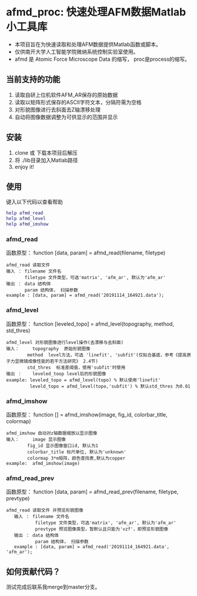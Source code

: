 # afmd_proc: 快速处理AFM数据Matlab小工具库

* 本项目旨在为快速读取和处理AFM数据提供Matlab函数或脚本。
* 仅供南开大学人工智能学院微纳系统控制实验室使用。
* afmd 是 Atomic Force Microscope Data 的缩写， proc是process的缩写。

## 当前支持的功能

1. 读取自研上位机软件AFM_AR保存的原始数据
2. 读取以矩阵形式保存的ASCII字符文本，分隔符需为空格
3. 对形貌图像进行去斜面去Z轴漂移处理
4. 自动将图像数据调整为可供显示的范围并显示

## 安装

1. clone 或 下载本项目后解压
2. 将 ./lib目录加入Matlab路径
3. enjoy it!

## 使用

键入以下代码以查看帮助
```Matlab
help afmd_read
help afmd_level
help afmd_imshow
```

### afmd_read

函数原型： function [data, param] = afmd_read(filename, filetype)
```
afmd_read 读取文件
输入 ： filename 文件名
       filetype 文件类型，可选'matrix', 'afm_ar', 默认为'afm_ar'
输出 ： data 结构体
       param 结构体， 扫描参数
example : [data, param] = afmd_read('20191114_164921.data');
```

### afmd_level

函数原型： function [leveled_topo] = afmd_level(topography, method, std_thres)
```
afmd_level 对形貌图像进行level操作(去漂移与去斜面)
输入： 	topography  原始形貌图像
      	method  level方法，可选 'linefit', 'subfit'(仅拟合基底，参考《提高原子力显微镜成像性能的若干方法研究》 2.4节)
      	std_thres  标准差阈值，使用'subfit'时使用
输出 ：	leveled_toop level后的形貌图像
example: leveled_topo = afmd_level(topo) % 默认使用'linefit'
         leveld_topo = afmd_level(topo,'subfit') % 默认std_thres 为0.01
```

### afmd_imshow

函数原型： function [] = afmd_imshow(image, fig_id, colorbar_title, colormap)
```
afmd_imshow 自动对z轴数据缩放以显示图像
输入： 	image 显示图像
     	fig_id 显示图像窗口id, 默认为1
     	colorbar_title 标尺单位, 默认为'unknown'
     	colormap 3*m矩阵，颜色查找表,默认为copper
example:  afmd_imshow(image)
```

### afmd_read_prev

函数原型： function [data, param] = afmd_read_prev(filename, filetype, prevtype)
```
afmd_read 读取文件 并预览形貌图像
   输入 ： filename 文件名
           filetype 文件类型，可选'matrix', 'afm_ar', 默认为'afm_ar'
           prevtype 预览图像类型，暂默认且只能为'vzf'，即预览形貌图像
   输出 ： data 结构体
           param 结构体， 扫描参数
   example : [data, param] = afmd_read('20191114_164921.data', 'afm_ar');
```

## 如何贡献代码？

测试完成后联系我merge到master分支。
